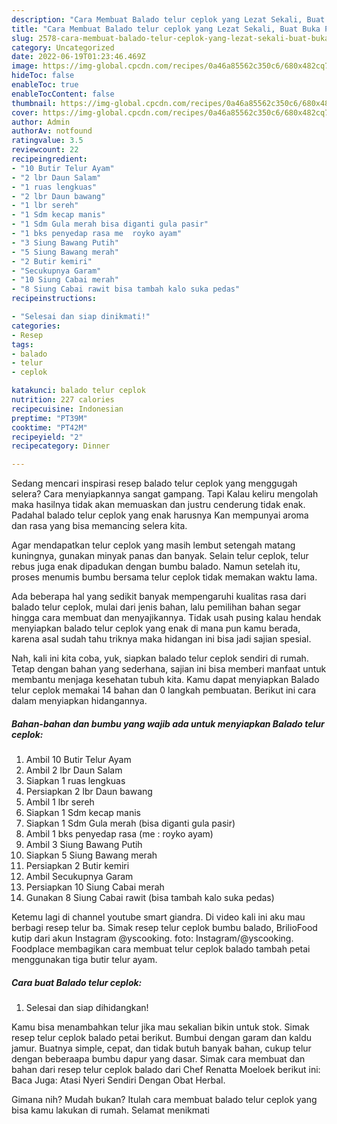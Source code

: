 ```yaml
---
description: "Cara Membuat Balado telur ceplok yang Lezat Sekali, Buat Buka Puasa Lezat"
title: "Cara Membuat Balado telur ceplok yang Lezat Sekali, Buat Buka Puasa Lezat"
slug: 2578-cara-membuat-balado-telur-ceplok-yang-lezat-sekali-buat-buka-puasa-lezat
category: Uncategorized
date: 2022-06-19T01:23:46.469Z
image: https://img-global.cpcdn.com/recipes/0a46a85562c350c6/680x482cq70/balado-telur-ceplok-foto-resep-utama.jpg
hideToc: false
enableToc: true
enableTocContent: false
thumbnail: https://img-global.cpcdn.com/recipes/0a46a85562c350c6/680x482cq70/balado-telur-ceplok-foto-resep-utama.jpg
cover: https://img-global.cpcdn.com/recipes/0a46a85562c350c6/680x482cq70/balado-telur-ceplok-foto-resep-utama.jpg
author: Admin
authorAv: notfound
ratingvalue: 3.5
reviewcount: 22
recipeingredient:
- "10 Butir Telur Ayam"
- "2 lbr Daun Salam"
- "1 ruas lengkuas"
- "2 lbr Daun bawang"
- "1 lbr sereh"
- "1 Sdm kecap manis"
- "1 Sdm Gula merah bisa diganti gula pasir"
- "1 bks penyedap rasa me  royko ayam"
- "3 Siung Bawang Putih"
- "5 Siung Bawang merah"
- "2 Butir kemiri"
- "Secukupnya Garam"
- "10 Siung Cabai merah"
- "8 Siung Cabai rawit bisa tambah kalo suka pedas"
recipeinstructions:

- "Selesai dan siap dinikmati!"
categories:
- Resep
tags:
- balado
- telur
- ceplok

katakunci: balado telur ceplok 
nutrition: 227 calories
recipecuisine: Indonesian
preptime: "PT39M"
cooktime: "PT42M"
recipeyield: "2"
recipecategory: Dinner

---
```



Sedang mencari inspirasi resep balado telur ceplok yang menggugah selera? Cara menyiapkannya sangat gampang. Tapi Kalau keliru mengolah maka hasilnya tidak akan memuaskan dan justru cenderung tidak enak. Padahal balado telur ceplok yang enak harusnya Kan mempunyai aroma dan rasa yang bisa memancing selera kita.


Agar mendapatkan telur ceplok yang masih lembut setengah matang kuningnya, gunakan minyak panas dan banyak. Selain telur ceplok, telur rebus juga enak dipadukan dengan bumbu balado. Namun setelah itu, proses menumis bumbu bersama telur ceplok tidak memakan waktu lama.

Ada beberapa hal yang sedikit banyak mempengaruhi kualitas rasa dari balado telur ceplok, mulai dari jenis bahan, lalu pemilihan bahan segar hingga cara membuat dan menyajikannya. Tidak usah pusing kalau hendak menyiapkan balado telur ceplok yang enak di mana pun kamu berada, karena asal sudah tahu triknya maka hidangan ini bisa jadi sajian spesial.


Nah, kali ini kita coba, yuk, siapkan balado telur ceplok sendiri di rumah. Tetap dengan bahan yang sederhana, sajian ini bisa memberi manfaat untuk membantu menjaga kesehatan tubuh kita. Kamu dapat menyiapkan Balado telur ceplok memakai 14 bahan dan 0 langkah pembuatan. Berikut ini cara dalam menyiapkan hidangannya.

<!--inarticleads1-->

##### Bahan-bahan dan bumbu yang wajib ada untuk menyiapkan Balado telur ceplok:

1. Ambil 10 Butir Telur Ayam
1. Ambil 2 lbr Daun Salam
1. Siapkan 1 ruas lengkuas
1. Persiapkan 2 lbr Daun bawang
1. Ambil 1 lbr sereh
1. Siapkan 1 Sdm kecap manis
1. Siapkan 1 Sdm Gula merah (bisa diganti gula pasir)
1. Ambil 1 bks penyedap rasa (me : royko ayam)
1. Ambil 3 Siung Bawang Putih
1. Siapkan 5 Siung Bawang merah
1. Persiapkan 2 Butir kemiri
1. Ambil Secukupnya Garam
1. Persiapkan 10 Siung Cabai merah
1. Gunakan 8 Siung Cabai rawit (bisa tambah kalo suka pedas)


Ketemu lagi di channel youtube smart giandra. Di video kali ini aku mau berbagi resep telur ba. Simak resep telur ceplok bumbu balado, BrilioFood kutip dari akun Instagram @yscooking. foto: Instagram/@yscooking. Foodplace membagikan cara membuat telur ceplok balado tambah petai menggunakan tiga butir telur ayam. 

<!--inarticleads2-->

##### Cara buat Balado telur ceplok:


1. Selesai dan siap dihidangkan!

Kamu bisa menambahkan telur jika mau sekalian bikin untuk stok. Simak resep telur ceplok balado petai berikut. Bumbui dengan garam dan kaldu jamur. Buatnya simple, cepat, dan tidak butuh banyak bahan, cukup telur dengan beberaapa bumbu dapur yang dasar. Simak cara membuat dan bahan dari resep telur ceplok balado dari Chef Renatta Moeloek berikut ini: Baca Juga: Atasi Nyeri Sendiri Dengan Obat Herbal. 

Gimana nih? Mudah bukan? Itulah cara membuat balado telur ceplok yang bisa kamu lakukan di rumah. Selamat menikmati
